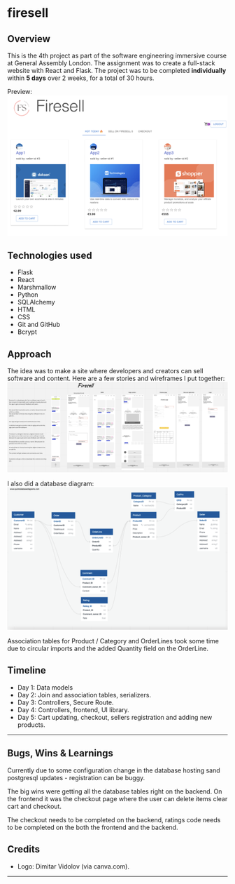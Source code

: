 # firesell

## Overview

This is the 4th project as part of the software engineering immersive course at General Assembly London.
The assignment was to create a full-stack website with React and Flask.
The project was to be completed **individually** within **5 days** over 2 weeks, for a total of 30 hours.

Preview: ![preview-screen](./readme_assets/preview-screen.png)

## Technologies used 

- Flask
- React
- Marshmallow
- Python
- SQLAlchemy
- HTML
- CSS
- Git and GitHub
- Bcrypt

## Approach

The idea was to make a site where developers and creators can sell software and content. Here are a few stories and wireframes I put together: 
![miro-screen](./readme_assets/wireframing.png)

I also did a database diagram:
![miro-screen](./readme_assets/D-diagram.png)

Association tables for Product / Category and OrderLines took some time due to circular imports and the added Quantity field on the OrderLine. 

## Timeline
- Day 1: Data models
- Day 2: Join and association tables, serializers.
- Day 3: Controllers, Secure Route.
- Day 4: Controllers, frontend, UI library.
- Day 5: Cart updating, checkout, sellers registration and adding new products.

--------

## Bugs, Wins & Learnings
Currently due to some configuration change in the database hosting sand postgresql updates - registration  can be buggy.

The big wins were getting all the database tables right on the backend.
On the frontend it was the checkout page where the user can delete items clear cart and checkout.

The checkout needs to be completed on the backend, ratings code needs to be completed on the both the frontend and the backend.

## Credits
- Logo: Dimitar Vidolov (via canva.com).
--------
